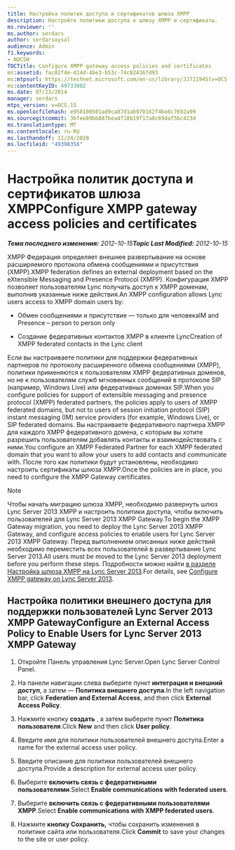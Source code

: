 ```yaml
---
title: Настройка политик доступа и сертификатов шлюза XMPP
description: Настройте политики доступа к шлюзу XMPP и сертификаты.
ms.reviewer: ''
ms.author: serdars
author: serdarsoysal
audience: Admin
f1.keywords:
- NOCSH
TOCTitle: Configure XMPP gateway access policies and certificates
ms:assetid: fac02f4e-d14d-4be3-b53c-74c82436fd93
ms:mtpsurl: https://technet.microsoft.com/en-us/library/JJ721945(v=OCS.15)
ms:contentKeyID: 49733882
ms.date: 07/23/2014
manager: serdars
mtps_version: v=OCS.15
ms.openlocfilehash: e958100501ad9ca87d1ab970162f4be8c7692a99
ms.sourcegitcommit: 36fee89bb887bea4f18b19f17a8c69daf5bc423d
ms.translationtype: MT
ms.contentlocale: ru-RU
ms.lasthandoff: 11/24/2020
ms.locfileid: "49398356"
---
```

# <a name="configure-xmpp-gateway-access-policies-and-certificates"></a><span data-ttu-id="94071-103">Настройка политик доступа и сертификатов шлюза XMPP</span><span class="sxs-lookup"><span data-stu-id="94071-103">Configure XMPP gateway access policies and certificates</span></span>

<div data-xmlns="http://www.w3.org/1999/xhtml">

<div class="topic" data-xmlns="http://www.w3.org/1999/xhtml" data-msxsl="urn:schemas-microsoft-com:xslt" data-cs="https://msdn.microsoft.com/">

<div data-asp="https://msdn2.microsoft.com/asp">



</div>

<div id="mainSection">

<div id="mainBody"><span data-ttu-id="94071-104">

<span> </span></span><span class="sxs-lookup"><span data-stu-id="94071-104">

<span> </span></span></span>

<span data-ttu-id="94071-105">_**Тема последнего изменения:** 2012-10-15_</span><span class="sxs-lookup"><span data-stu-id="94071-105">_**Topic Last Modified:** 2012-10-15_</span></span>

<span data-ttu-id="94071-106">XMPP Федерация определяет внешнее развертывание на основе расширяемого протокола обмена сообщениями и присутствия (XMPP).</span><span class="sxs-lookup"><span data-stu-id="94071-106">XMPP federation defines an external deployment based on the eXtensible Messaging and Presence Protocol (XMPP).</span></span> <span data-ttu-id="94071-107">Конфигурация XMPP позволяет пользователям Lync получать доступ к XMPP доменам, выполнив указанные ниже действия.</span><span class="sxs-lookup"><span data-stu-id="94071-107">An XMPP configuration allows Lync users access to XMPP domain users by:</span></span>

  - <span data-ttu-id="94071-108">Обмен сообщениями и присутствие — только для человека</span><span class="sxs-lookup"><span data-stu-id="94071-108">IM and Presence – person to person only</span></span>

  - <span data-ttu-id="94071-109">Создание федеративных контактов XMPP в клиенте Lync</span><span class="sxs-lookup"><span data-stu-id="94071-109">Creation of XMPP federated contacts in the Lync client</span></span>

<span data-ttu-id="94071-110">Если вы настраиваете политики для поддержки федеративных партнеров по протоколу расширенного обмена сообщениями (XMPP), политики применяются к пользователям XMPP федеративных доменов, но не к пользователям служб мгновенных сообщений в протоколе SIP (например, Windows Live) или федеративных доменах SIP.</span><span class="sxs-lookup"><span data-stu-id="94071-110">When you configure policies for support of extensible messaging and presence protocol (XMPP) federated partners, the policies apply to users of XMPP federated domains, but not to users of session initiation protocol (SIP) instant messaging (IM) service providers (for example, Windows Live), or SIP federated domains.</span></span> <span data-ttu-id="94071-111">Вы настраиваете федеративного партнера XMPP для каждого XMPP федеративного домена, с которым вы хотите разрешить пользователям добавлять контакты и взаимодействовать с ними.</span><span class="sxs-lookup"><span data-stu-id="94071-111">You configure an XMPP Federated Partner for each XMPP federated domain that you want to allow your users to add contacts and communicate with.</span></span> <span data-ttu-id="94071-112">После того как политики будут установлены, необходимо настроить сертификаты шлюза XMPP.</span><span class="sxs-lookup"><span data-stu-id="94071-112">Once the policies are in place, you need to configure the XMPP Gateway certificates.</span></span>

<div>


> [!NOTE]  
> <span data-ttu-id="94071-113">Чтобы начать миграцию шлюза XMPP, необходимо развернуть шлюз Lync Server 2013 XMPP и настроить политики доступа, чтобы включить пользователей для Lync Server 2013 XMPP Gateway.</span><span class="sxs-lookup"><span data-stu-id="94071-113">To begin the XMPP Gateway migration, you need to deploy the Lync Server 2013 XMPP Gateway, and configure access policies to enable users for Lync Server 2013 XMPP Gateway.</span></span> <span data-ttu-id="94071-114">Перед выполнением описанных ниже действий необходимо переместить всех пользователей в развертывание Lync Server 2013.</span><span class="sxs-lookup"><span data-stu-id="94071-114">All users must be moved to the Lync Server 2013 deployment before you perform these steps.</span></span> <span data-ttu-id="94071-115">Подробности можно найти <A href="configure-xmpp-gateway-on-lync-server-2013.md">в разделе Настройка шлюза XMPP на Lync Server 2013</A>.</span><span class="sxs-lookup"><span data-stu-id="94071-115">For details, see <A href="configure-xmpp-gateway-on-lync-server-2013.md">Configure XMPP gateway on Lync Server 2013</A>.</span></span>



</div>

<div>

## <a name="configure-an-external-access-policy-to-enable-users-for-lync-server-2013-xmpp-gateway"></a><span data-ttu-id="94071-116">Настройка политики внешнего доступа для поддержки пользователей Lync Server 2013 XMPP Gateway</span><span class="sxs-lookup"><span data-stu-id="94071-116">Configure an External Access Policy to Enable Users for Lync Server 2013 XMPP Gateway</span></span>

1.  <span data-ttu-id="94071-117">Откройте Панель управления Lync Server.</span><span class="sxs-lookup"><span data-stu-id="94071-117">Open Lync Server Control Panel.</span></span>

2.  <span data-ttu-id="94071-118">На панели навигации слева выберите пункт **интеграция и внешний доступ**, а затем — **Политика внешнего доступа**.</span><span class="sxs-lookup"><span data-stu-id="94071-118">In the left navigation bar, click **Federation and External Access**, and then click **External Access Policy**.</span></span>

3.  <span data-ttu-id="94071-119">Нажмите кнопку **создать** , а затем выберите пункт **Политика пользователя**.</span><span class="sxs-lookup"><span data-stu-id="94071-119">Click **New** and then click **User policy**.</span></span>

4.  <span data-ttu-id="94071-120">Введите имя для политики пользователей внешнего доступа.</span><span class="sxs-lookup"><span data-stu-id="94071-120">Enter a name for the external access user policy.</span></span>

5.  <span data-ttu-id="94071-121">Введите описание для политики пользователей внешнего доступа.</span><span class="sxs-lookup"><span data-stu-id="94071-121">Provide a description for external access user policy.</span></span>

6.  <span data-ttu-id="94071-122">Выберите **включить связь с федеративными пользователями**.</span><span class="sxs-lookup"><span data-stu-id="94071-122">Select **Enable communications with federated users**.</span></span>

7.  <span data-ttu-id="94071-123">Выберите **включить связь с федеративными пользователями XMPP**.</span><span class="sxs-lookup"><span data-stu-id="94071-123">Select **Enable communications with XMPP federated users**.</span></span>

8.  <span data-ttu-id="94071-124">Нажмите **кнопку Сохранить,** чтобы сохранить изменения в политике сайта или пользователя.</span><span class="sxs-lookup"><span data-stu-id="94071-124">Click **Commit** to save your changes to the site or user policy.</span></span>

<span data-ttu-id="94071-125"></div>

</div>

<span> </span>

</div>

</div>

</span><span class="sxs-lookup"><span data-stu-id="94071-125"></div>

</div>

<span> </span>

</div>

</div>

</span></span></div>

